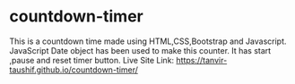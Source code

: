 # countdown-timer
This is a countdown time made using HTML,CSS,Bootstrap and Javascript.
JavaScript Date object has been used to make this counter.
It has start ,pause and reset timer button.
Live Site Link: https://tanvir-taushif.github.io/countdown-timer/
